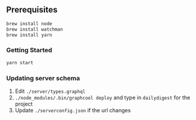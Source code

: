 ## Prerequisites

```sh
brew install node
brew install watchman
brew install yarn
```

### Getting Started

```sh
yarn start
```

### Updating server schema

1. Edit `./server/types.graphql`
2. `./node_modules/.bin/graphcool deploy` and type in `dailydigest` for the
   project
3. Update `./serverconfig.json` if the url changes
